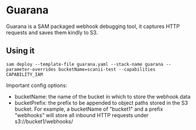 # Guarana
Guarana is a SAM packaged webhook debugging tool, it captures HTTP requests and saves them kindly to S3.

## Using it 

```sam deploy --template-file guarana.yaml --stack-name guarana --parameter-overrides bucketName=scanii-test --capabilities CAPABILITY_IAM```

Important config options: 
* bucketName: the name of the bucket in which to store the webhook data
* bucketPrefix: the prefix to be appended to object paths stored in the S3 bucket. For example, a bucketName of "bucket1" and a prefix "webhooks" will store all inbound HTTP requests under s3://bucket1/webhooks/
